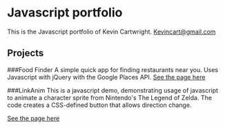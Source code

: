 # Javascript portfolio

This is the Javascript portfolio of Kevin Cartwright.
Kevincart@gmail.com

## Projects
###Food Finder
A simple quick app for finding restaurants near you.
Uses Javascript with jQuery with the Google Places API.
[See the page here](http://htmlpreview.github.io/?https://github.com/Kevincart/js_portfolio/blob/master/foodFinder/index.html)

###LinkAnim
This is a javascript demo, demonstrating usage of javascript to animate a character sprite from Nintendo's The Legend of Zelda. The code creates a CSS-defined button that allows direction change.

[See the page here](http://htmlpreview.github.io/?https://github.com/Kevincart/js_portfolio/blob/master/linkAnim/linkAnim.html)
